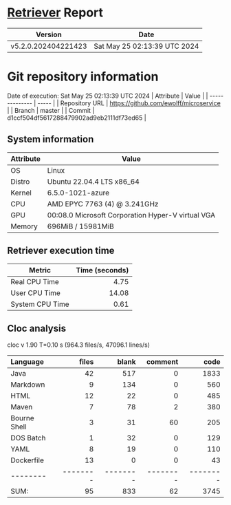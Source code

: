 # [Retriever](https://github.com/PalladioSimulator/Palladio-ReverseEngineering-Retriever) Report
| Version | Date |
| ------- | ---- |
| v5.2.0.202404221423 | Sat May 25 02:13:39 UTC 2024 |

# Git repository information
Date of execution: Sat May 25 02:13:39 UTC 2024
|    Attribute   | Value |
| -------------- | ----- |
| Repository URL | https://github.com/ewolff/microservice |
| Branch         | master |
| Commit         | d1ccf504df5617288479902ad9eb2111df73ed65 |


## System information
| Attribute | Value |
| --------- | ----- |
| OS | Linux  |
| Distro | Ubuntu 22.04.4 LTS x86_64  |
| Kernel | 6.5.0-1021-azure  |
| CPU | AMD EPYC 7763 (4) @ 3.241GHz  |
| GPU | 00:08.0 Microsoft Corporation Hyper-V virtual VGA  |
| Memory | 696MiB / 15981MiB  |

## Retriever execution time
| Metric | Time (seconds) |
| --- | ---: |
| Real CPU Time | 4.75 |
| User CPU Time | 14.08 |
| System CPU Time | 0.61 |
<!--
Explainations:
- __Real CPU Time__: actual time the command has run (can be less than total time spent in user and system mode for multi-threaded processes)
- __User CPU Time__: time the command has spent running in user mode
- __System CPU Time__: time the command has spent running in system or kernel mode
-->

## Cloc analysis
cloc v 1.90  T=0.10 s (964.3 files/s, 47096.1 lines/s)

Language|files|blank|comment|code
:-------|-------:|-------:|-------:|-------:
Java|42|517|0|1833
Markdown|9|134|0|560
HTML|12|22|0|485
Maven|7|78|2|380
Bourne Shell|3|31|60|205
DOS Batch|1|32|0|129
YAML|8|19|0|110
Dockerfile|13|0|0|43
--------|--------|--------|--------|--------
SUM:|95|833|62|3745
